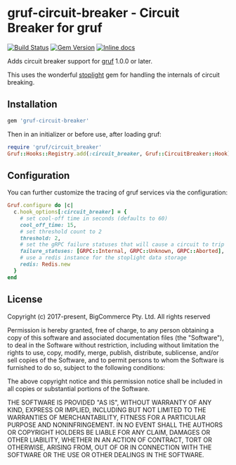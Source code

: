 # gruf-circuit-breaker - Circuit Breaker for gruf

[![Build Status](https://travis-ci.org/bigcommerce/gruf-circuit-breaker.svg?branch=master)](https://travis-ci.org/bigcommerce/gruf-circuit-breaker) [![Gem Version](https://badge.fury.io/rb/gruf-circuit-breaker.svg)](https://badge.fury.io/rb/gruf-circuit-breaker) [![Inline docs](http://inch-ci.org/github/bigcommerce/gruf-circuit-breaker.svg?branch=master)](http://inch-ci.org/github/bigcommerce/gruf-circuit-breaker) 

Adds circuit breaker support for [gruf](https://github.com/bigcommerce/gruf) 1.0.0 or later.

This uses the wonderful [stoplight](https://github.com/orgsync/stoplight) gem for handling
the internals of circuit breaking.

## Installation

```ruby
gem 'gruf-circuit-breaker'
```

Then in an initializer or before use, after loading gruf:

```ruby
require 'gruf/circuit_breaker'
Gruf::Hooks::Registry.add(:circuit_breaker, Gruf::CircuitBreaker::Hook)
```

## Configuration

You can further customize the tracing of gruf services via the configuration:

```ruby
Gruf.configure do |c|
  c.hook_options[:circuit_breaker] = {
    # set cool-off time in seconds (defaults to 60)
    cool_off_time: 15, 
    # set threshold count to 2
    threshold: 2, 
    # set the gRPC failure statuses that will cause a circuit to trip 
    failure_statuses: [GRPC::Internal, GRPC::Unknown, GRPC::Aborted],
    # use a redis instance for the stoplight data storage
    redis: Redis.new
  }
end
```

## License

Copyright (c) 2017-present, BigCommerce Pty. Ltd. All rights reserved 

Permission is hereby granted, free of charge, to any person obtaining a copy of this software and associated 
documentation files (the "Software"), to deal in the Software without restriction, including without limitation the 
rights to use, copy, modify, merge, publish, distribute, sublicense, and/or sell copies of the Software, and to permit 
persons to whom the Software is furnished to do so, subject to the following conditions:

The above copyright notice and this permission notice shall be included in all copies or substantial portions of the 
Software.

THE SOFTWARE IS PROVIDED "AS IS", WITHOUT WARRANTY OF ANY KIND, EXPRESS OR IMPLIED, INCLUDING BUT NOT LIMITED TO THE 
WARRANTIES OF MERCHANTABILITY, FITNESS FOR A PARTICULAR PURPOSE AND NONINFRINGEMENT. IN NO EVENT SHALL THE AUTHORS OR 
COPYRIGHT HOLDERS BE LIABLE FOR ANY CLAIM, DAMAGES OR OTHER LIABILITY, WHETHER IN AN ACTION OF CONTRACT, TORT OR 
OTHERWISE, ARISING FROM, OUT OF OR IN CONNECTION WITH THE SOFTWARE OR THE USE OR OTHER DEALINGS IN THE SOFTWARE.

